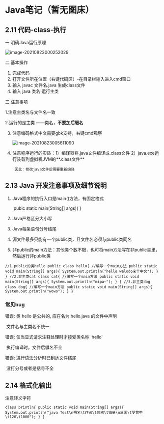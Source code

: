 # Java笔记（暂无图床）

## 2.11 代码-class-执行

一.明确Java运行原理

![image-20210823000252029](D:\1VSCworkspace\TyporaImage\image-20210823000252029.png)

二.基本操作

1. 完成代码 
2. 打开文件所在位置（右键代码区）-在目录栏输入进入cmd窗口
3. 输入 javac 文件名.java  生成class文件
4. 输入 java 类名 运行主类

三.注意事项

1.注意主类名与文件名一致

2.运行的是主类 ——类名，**不要加后缀名**

3. 注意编码格式中文需要gbk支持，右键cmd观察

    ![image-20210823005611090](D:/1VSCworkspace/TyporaImage/image-20210823005611090.png)

4. 注意程序运行的实质：1）编译器将.java文件编译成.class文件 2）java.exe运行装载到虚拟机JVM的**.class文件**

    	因此：修改java文件后需要重新编译
## 2.13 Java 开发注意事项及细节说明

  1. Java程序的执行入口是main()方法，有固定格式

     ​	pubic static main(String[] args){ }

  2. Java严格区分大小写

  3. Java每条语句分号结尾

  4. 源文件最多只能有一个public类，且文件名必须与public类同名

  5. 非public的main方法：其他类个数不限，也可将main方法写在非public类里，然后运行非public类

  `//1.public的类hello
  public class hello{
   //编写一个main方法
   public static void main(String[] args){
    System.out.println("hello walodo来个中文");
   }
  }
  //2.非主类cat
  class cat{
   //编写一个main方法
   public static void main(String[] args){
    System.out.println("mipa~");
   }
  }
  //3.非主类dog
  class dog{
   //编写一个main方法
   public static void main(String[] args){
    System.out.println("wowo");
   }
  }`

  ### 常见bug

  错误: 类 hello 是公共的, 应在名为 hello.java 的文件中声明

  ​	文件名与主类名不统一

  错误: 仅当显式请求注释处理时才接受类名称 'hello'

  ​	执行编译时，文件后缀名不全

  错误: 进行语法分析时已到达文件结尾

  ​	没打分号或者是括号不全

## 2.14 格式化输出

注意转义字符

`class println{
	public static void main(String[] args){
		System.out.println("java Test\n书名\t作者\t价格\t销量\n三国\t罗贯中\t120\t1000");
	}
}`



